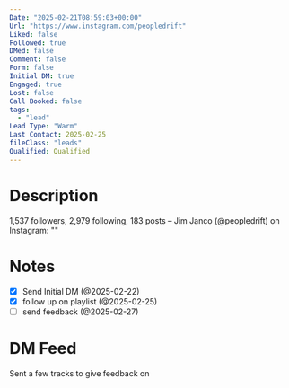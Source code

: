 ```yaml
---
Date: "2025-02-21T08:59:03+00:00"
Url: "https://www.instagram.com/peopledrift"
Liked: false
Followed: true
DMed: false
Comment: false
Form: false
Initial DM: true
Engaged: true
Lost: false
Call Booked: false
tags:
  - "lead"
Lead Type: "Warm"
Last Contact: 2025-02-25
fileClass: "leads"
Qualified: Qualified
---
```

# Description
1,537 followers, 2,979 following, 183 posts – Jim Janco (@peopledrift) on Instagram: ""
# Notes
- [x] Send Initial DM (@2025-02-22)
- [x] follow up on playlist (@2025-02-25)
- [ ] send feedback (@2025-02-27)
# DM Feed
Sent a few tracks to give feedback on 